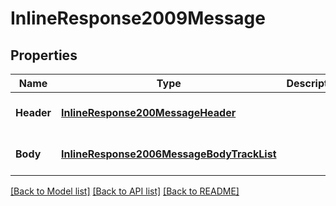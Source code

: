 # InlineResponse2009Message

## Properties
Name | Type | Description | Notes
------------ | ------------- | ------------- | -------------
**Header** | [**InlineResponse200MessageHeader**](inline_response_200_message_header.md) |  | [optional] [default to null]
**Body** | [**InlineResponse2006MessageBodyTrackList**](inline_response_200_6_message_body_track_list.md) |  | [optional] [default to null]

[[Back to Model list]](../README.md#documentation-for-models) [[Back to API list]](../README.md#documentation-for-api-endpoints) [[Back to README]](../README.md)


